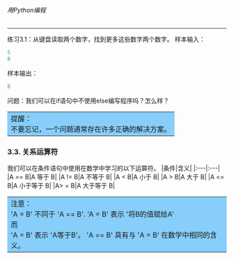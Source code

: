 ###### 用Python编程
---

练习3.1：从键盘读取两个数字，找到更多这些数字两个数字。
样本输入：
```python
5
8
```

样本输出：
```python
8
```

问题：我们可以在if语句中不使用else编写程序吗？怎么样？

<table><tr><td bgcolor=#87CEFA>提醒：<br>
不要忘记，一个问题通常存在许多正确的解决方案。
</td></tr></table>

### 3.3. 关系运算符
我们可以在条件语句中使用在数学中学习的以下运算符。
|条件|含义|
|:---|:---|
|A == B|A 等于 B|
|A != B|A 不等于 B|
|A < B|A 小于 B|
|A > B|A 大于 B|
|A <= B|A 小于等于 B|
|A> = B|A 大于等于 B|


<table><tr><td bgcolor=#87CEFA>
注意：<br>
'A = B' 不同于 'A == B'. 'A = B' 表示 '将B的值赋给A' <br>
而 <br>
'A = B' 表示 'A等于B'。 'A == B' 具有与 'A = B' 在数学中相同的含义。
</td></tr></table>





